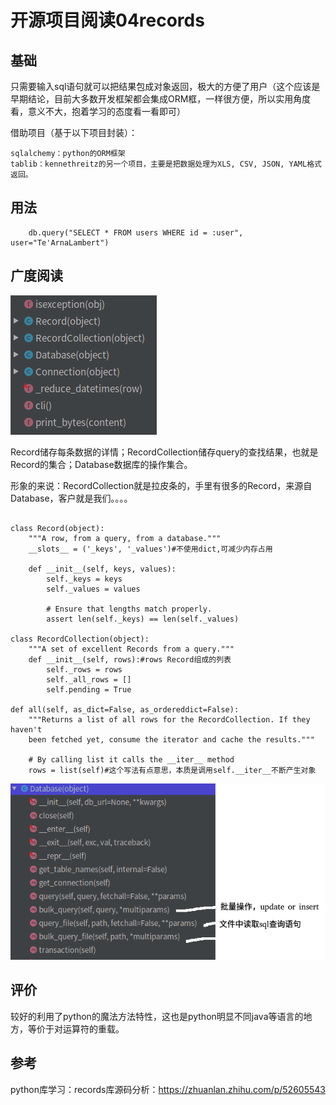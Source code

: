 # 开源项目阅读04records

## 基础
只需要输入sql语句就可以把结果包成对象返回，极大的方便了用户（这个应该是早期结论，目前大多数开发框架都会集成ORM框，一样很方便，所以实用角度看，意义不大，抱着学习的态度看一看即可）

借助项目（基于以下项目封装）：

```
sqlalchemy：python的ORM框架
tablib：kennethreitz的另一个项目，主要是把数据处理为XLS, CSV, JSON, YAML格式返回。
```

## 用法
```
    db.query("SELECT * FROM users WHERE id = :user", user="Te'ArnaLambert")
```


## 广度阅读
![](_v_images/20200718125140407_2097713960.png)

Record储存每条数据的详情；RecordCollection储存query的查找结果，也就是Record的集合；Database数据库的操作集合。

形象的来说：RecordCollection就是拉皮条的，手里有很多的Record，来源自Database，客户就是我们。。。。

```

class Record(object):
    """A row, from a query, from a database."""
    __slots__ = ('_keys', '_values')#不使用dict,可减少内存占用

    def __init__(self, keys, values):
        self._keys = keys
        self._values = values

        # Ensure that lengths match properly.
        assert len(self._keys) == len(self._values)

class RecordCollection(object):
    """A set of excellent Records from a query."""
    def __init__(self, rows):#rows Record组成的列表
        self._rows = rows
        self._all_rows = []
        self.pending = True

def all(self, as_dict=False, as_ordereddict=False):
    """Returns a list of all rows for the RecordCollection. If they haven't
    been fetched yet, consume the iterator and cache the results."""

    # By calling list it calls the __iter__ method
    rows = list(self)#这个写法有点意思，本质是调用self.__iter__不断产生对象
```

![](_v_images/20200718143951822_2020561418.png)




## 评价
较好的利用了python的魔法方法特性，这也是python明显不同java等语言的地方，等价于对运算符的重载。


## 参考
python库学习：records库源码分析：https://zhuanlan.zhihu.com/p/52605543

